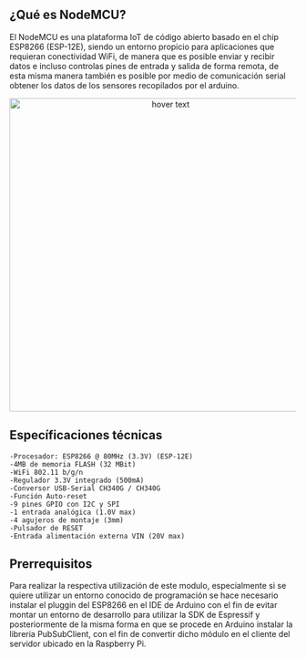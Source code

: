 ## ¿Qué es NodeMCU?
El NodeMCU es una plataforma IoT de código abierto basado en el chip ESP8266 (ESP-12E), siendo un entorno propicio para aplicaciones que requieran conectividad WiFi, de manera que es posible enviar y recibir datos e incluso controlas pines de entrada y salida de forma remota, de esta misma manera también es posible por medio de comunicación serial obtener los datos de los sensores recopilados por el arduino.

<p align="center">
  <img src="https://github.com/pavanegasgSistemas-Embebidos/Documentación/Comunicación/NodeMCU/NodeMCU.JPG" width="550" title="hover text">
</p>

## Específicaciones técnicas

    -Procesador: ESP8266 @ 80MHz (3.3V) (ESP-12E)
    -4MB de memoria FLASH (32 MBit)
    -WiFi 802.11 b/g/n
    -Regulador 3.3V integrado (500mA)
    -Conversor USB-Serial CH340G / CH340G
    -Función Auto-reset 
    -9 pines GPIO con I2C y SPI
    -1 entrada analógica (1.0V max)
    -4 agujeros de montaje (3mm)
    -Pulsador de RESET
    -Entrada alimentación externa VIN (20V max)

## Prerrequisitos
Para realizar la respectiva utilización de este modulo, especialmente si se quiere utilizar un entorno conocido de programación se hace necesario instalar el pluggin del ESP8266 en el IDE de Arduino con el fin de evitar montar un entorno de desarrollo para utilizar la SDK de Espressif y posteriormente de la misma forma en que se procede en Arduino instalar la libreria PubSubClient, con el fin de convertir dicho módulo en el cliente del servidor ubicado en la Raspberry Pi.
